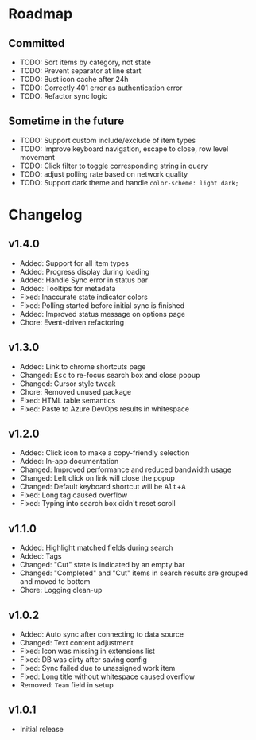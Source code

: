 # Roadmap

## Committed

- TODO: Sort items by category, not state
- TODO: Prevent separator at line start
- TODO: Bust icon cache after 24h
- TODO: Correctly 401 error as authentication error
- TODO: Refactor sync logic

## Sometime in the future

- TODO: Support custom include/exclude of item types
- TODO: Improve keyboard navigation, escape to close, row level movement
- TODO: Click filter to toggle corresponding string in query
- TODO: adjust polling rate based on network quality
- TODO: Support dark theme and handle `color-scheme: light dark;`

# Changelog

## v1.4.0

- Added: Support for all item types
- Added: Progress display during loading
- Added: Handle Sync error in status bar
- Added: Tooltips for metadata
- Fixed: Inaccurate state indicator colors
- Fixed: Polling started before initial sync is finished
- Added: Improved status message on options page
- Chore: Event-driven refactoring

## v1.3.0

- Added: Link to chrome shortcuts page
- Changed: <kbd>Esc</kbd> to re-focus search box and close popup
- Changed: Cursor style tweak
- Chore: Removed unused package
- Fixed: HTML table semantics
- Fixed: Paste to Azure DevOps results in whitespace

## v1.2.0

- Added: Click icon to make a copy-friendly selection
- Added: In-app documentation
- Changed: Improved performance and reduced bandwidth usage
- Changed: Left click on link will close the popup
- Changed: Default keyboard shortcut will be <kbd>Alt</kbd>+<kbd>A</kbd>
- Fixed: Long tag caused overflow
- Fixed: Typing into search box didn't reset scroll

## v1.1.0

- Added: Highlight matched fields during search
- Added: Tags
- Changed: "Cut" state is indicated by an empty bar
- Changed: "Completed" and "Cut" items in search results are grouped and moved to bottom
- Chore: Logging clean-up

## v1.0.2

- Added: Auto sync after connecting to data source
- Changed: Text content adjustment
- Fixed: Icon was missing in extensions list
- Fixed: DB was dirty after saving config
- Fixed: Sync failed due to unassigned work item
- Fixed: Long title without whitespace caused overflow
- Removed: `Team` field in setup

## v1.0.1

- Initial release
